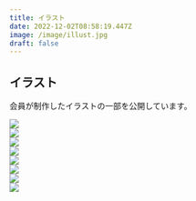 ```yaml
---
title: イラスト
date: 2022-12-02T08:58:19.447Z
image: /image/illust.jpg
draft: false
---
```

## イラスト

会員が制作したイラストの一部を公開しています。  

<div class="illust-container">
    <div class="illust-button"><img id="grid-8" onclick="clickedImage('grid-8');" src="/image/illust_kishi_02.png"></div>
    <div class="illust-button"><img id="grid-7" onclick="clickedImage('grid-7');" src="/image/illust_kishi_01.png"></div>
    <div class="illust-button"><img id="grid-6" onclick="clickedImage('grid-6');" src="/image/tsuno_denxchan.png"></div>
    <div class="illust-button"><img id="grid-5" onclick="clickedImage('grid-5');" src="/image/illust_ramune_00.png"></div>
    <div class="illust-button"><img id="grid-4" onclick="clickedImage('grid-4');" src="/image/laisa_1.jpg"></div>
    <div class="illust-button"><img id="grid-3" onclick="clickedImage('grid-3');" src="/image/nanari_1.jpg"></div>
    <div class="illust-button"><img id="grid-2" onclick="clickedImage('grid-2');" src="/image/laisa_2.jpg"></div>
    <div class="illust-button"><img id="grid-1" onclick="clickedImage('grid-1');" src="/image/ramune_robo_den.png"></div>
</div>

<div class="popup" id="js-popup">
    <div class="popup-inner">
        <a><img id="popup-image" src=""></a>
    </div>
    <div class="black-background" id="js-black-bg"></div>
</div>

<style type="text/css">
.popup {
  position: fixed;
  left: 0;
  top: 0;
  width: 100%;
  height: 100%;
  z-index: 9999;
  opacity: 0;
  visibility: hidden;
  transition: .6s;
}
.popup.is-show {
  opacity: 1;
  visibility: visible;
}
.popup-inner {
  position: absolute;
  left: 50%;
  top: 50%;
  transform: translate(-50%,-50%);
  width: 80%;
  max-width: 600px;
  padding: 50px;
  background-color: #fff;
  z-index: 2;
}
.popup-inner img {
  width: 100%;
}
.black-background {
  position: absolute;
  left: 0;
  top: 0;
  width: 100%;
  height: 100%;
  background-color: rgba(0,0,0,.8);
  z-index: 1;
  cursor: pointer;
}
</style>

<script type="text/javascript" src="/js/popupImage.js"></script>
